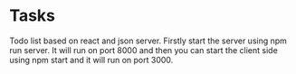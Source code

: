 # Tasks
Todo list based on react and json server. Firstly start the server using npm run server. It will run on port 8000 and then you can start the client side using npm start and it will run on port 3000.
